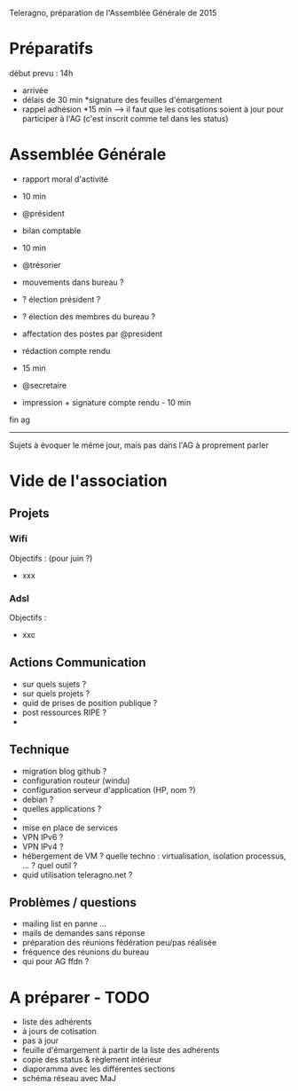 Teleragno, préparation de l'Assemblée Générale de 2015

# Préparatifs 

début prevu : 14h

* arrivée
* délais de 30 min
*signature des feuilles d'émargement
* rappel adhésion
*15 min
--> il faut que les cotisations soient à jour pour participer à l'AG (c'est inscrit comme tel dans les status)

# Assemblée Générale

* rapport moral d'activité
* 10 min
* @président
* bilan comptable
* 10 min
* @trésorier
* mouvements dans bureau ?
* ? élection président ?
* ? élection des membres du bureau ?
* affectation des postes par @president
* rédaction compte rendu
* 15 min
* @secretaire

* impression + signature compte rendu - 10 min

fin ag

-----------------------------------------------------

Sujets à évoquer le même jour, mais pas dans l'AG à proprement parler

# Vide de l'association

## Projets

### Wifi

Objectifs :
(pour juin ?)
* xxx

### Adsl

Objectifs :
* xxc

## Actions Communication

* sur quels sujets ?
* sur quels projets ?
* quid de prises de position publique ?
* post ressources RIPE ?
* 

## Technique

* migration blog github ?
* configuration routeur (windu)
* configuration serveur d'application (HP, nom ?)
* debian ?
* quelles applications ?
* 
* mise en place de services
* VPN IPv6 ?
* VPN IPv4 ?
* hébergement de VM ? quelle techno  : virtualisation, isolation processus, ... ? quel outil ?
* quid utilisation  teleragno.net ?

## Problèmes / questions

* mailing list en panne ...
* mails de demandes sans réponse
* préparation des réunions fédération peu/pas réalisée
* fréquence des réunions du bureau
* qui pour AG ffdn ?

# A préparer - TODO

* liste des adhérents
* à jours de cotisation
* pas à jour
* feuille d'émargement à partir de la liste des adhérents
* copie des status & règlement intérieur
* diaporamma avec les différentes sections
* schéma réseau avec MaJ
